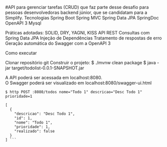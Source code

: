 #API para gerenciar tarefas (CRUD) que faz parte desse desafio para pessoas desenvolvedoras backend júnior, que se candidatam para a Simplify.
Tecnologias
Spring Boot
Spring MVC
Spring Data JPA
SpringDoc OpenAPI 3
Mysql

Práticas adotadas:
SOLID, DRY, YAGNI, KISS
API REST
Consultas com Spring Data JPA
Injeção de Dependências
Tratamento de respostas de erro
Geração automática do Swagger com a OpenAPI 3

Como executar

Clonar repositório git
Construir o projeto:
$ ./mvnw clean package
$ java -jar target/todolist-0.0.1-SNAPSHOT.jar

A API poderá ser acessada em localhost:8080. <br>
O Swagger poderá ser visualizado em localhost:8080/swagger-ui.html

```
$ http POST :8080/todos nome="Todo 1" descricao="Desc Todo 1" prioridade=1

[
  {
    "descricao": "Desc Todo 1",
    "id": 1,
    "nome": "Todo 1",
    "prioridade": 1,
    "realizado": false
  }
] ```



